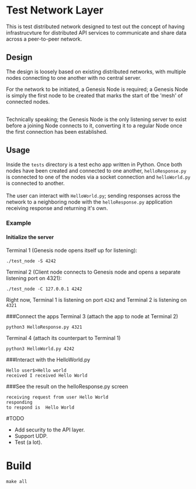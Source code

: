 
# Test Network Layer

This is test distributed network  designed to test out the concept of having infrastrucvture for distributed API services to communicate and share data across a peer-to-peer network.

## Design

The design is loosely based on existing distributed networks, with multiple nodes connecting to one another with no central server.<br>

For the network to be initiated, a Genesis Node is required; a Genesis Node is simply the first node to be created that marks the start of tbe 'mesh' of connected nodes.<br><br>

Technically speaking; the Genesis Node is the only listening server to exist before a joining Node connects to it, converting it to a regular Node once the first connection has been established.

## Usage

Inside the `tests` directory is a test echo app written in Python. Once both nodes have been created and connected to one another, `helloResponse.py` is connected to one of the nodes via a socket connection and `helloWorld.py` is connected to another. <br><br>
The user can interact with `HelloWorld.py`; sending responses across the network to a neighboring node with the `helloResponse.py` application receiving response and returning it's own.<br>

### Example
#### Initialize the server
Terminal 1 (Genesis node opens itself up for listening):
```
./test_node -S 4242
```

Terminal 2 (Client node connects to Genesis node and opens a separate listening port on 4321):
```
./test_node -C 127.0.0.1 4242 
```

Right now, Terminal 1 is listening on port `4242` and Terminal 2 is listening on `4321`

###Connect the apps
Terminal 3 (attach the app to node at Terminal 2)
```
python3 HelloResponse.py 4321
```
Terminal 4 (attach its counterpart to Terminal 1)
```
python3 HelloWorld.py 4242
```

###Interact with the HelloWorld.py

```
Hello user$>Hello world
received I received Hello World
```
###See the result on the helloResponse.py screen
```
receiving request from user Hello World
responding
to respond is  Hello World
```


#TODO
- Add security to the API layer.
- Support UDP.
- Test (a lot).

# Build
```
make all
```
